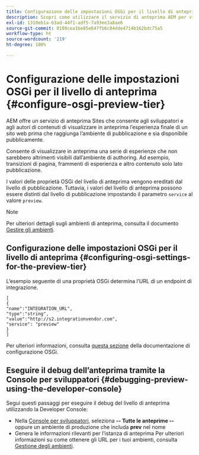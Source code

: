 ```yaml
---
title: Configurazione delle impostazioni OSGi per il livello di anteprima
description: Scopri come utilizzare il servizio di anteprima AEM per visualizzare in anteprima i contenuti prima della pubblicazione.
exl-id: 1310eb1a-63ad-44f1-adf5-7a93ee3a8ae6
source-git-commit: 0109cea1be85e647fb6c04dde4714b162bdc75a5
workflow-type: ht
source-wordcount: '219'
ht-degree: 100%

---
```


# Configurazione delle impostazioni OSGi per il livello di anteprima {#configure-osgi-preview-tier}

AEM offre un servizio di anteprima Sites che consente agli sviluppatori e agli autori di contenuti di visualizzare in anteprima l’esperienza finale di un sito web prima che raggiunga l’ambiente di pubblicazione e sia disponibile pubblicamente.

Consente di visualizzare in anteprima una serie di esperienze che non sarebbero altrimenti visibili dall’ambiente di authoring. Ad esempio, transizioni di pagina, frammenti di esperienza e altro contenuto solo lato pubblicazione.

I valori delle proprietà OSGi del livello di anteprima vengono ereditati dal livello di pubblicazione. Tuttavia, i valori del livello di anteprima possono essere distinti dal livello di pubblicazione impostando il parametro `service` al valore `preview`.

>[!NOTE]
>
>Per ulteriori dettagli sugli ambienti di anteprima, consulta il documento [Gestire gli ambienti](/help/implementing/cloud-manager/manage-environments.md#access-preview-service).

## Configurazione delle impostazioni OSGi per il livello di anteprima {#configuring-osgi-settings-for-the-preview-tier}

L’esempio seguente di una proprietà OSGi determina l’URL di un endpoint di integrazione.

```
[
{
"name":"INTEGRATION_URL",
"type":"string",
"value":"http://s2.integrationvendor.com",
"service": "preview"
}
]
```

Per ulteriori informazioni, consulta [questa sezione](/help/implementing/deploying/configuring-osgi.md#author-vs-publish-configuration) della documentazione di configurazione OSGi.

## Eseguire il debug dell’anteprima tramite la Console per sviluppatori {#debugging-preview-using-the-developer-console}

Segui questi passaggi per eseguire il debug del livello di anteprima utilizzando la Developer Console:

* Nella [Console per sviluppatori](/help/implementing/developing/introduction/development-guidelines.md#aem-as-a-cloud-service-development-tools), seleziona **-- Tutte le anteprime --** oppure un ambiente di produzione che includa **prev** nel nome
* Genera le informazioni rilevanti per l’istanza di anteprima 
Per ulteriori informazioni su come ottenere gli URL per i tuoi ambienti, consulta [Gestione degli ambienti](/help/implementing/cloud-manager/manage-environments.md).
